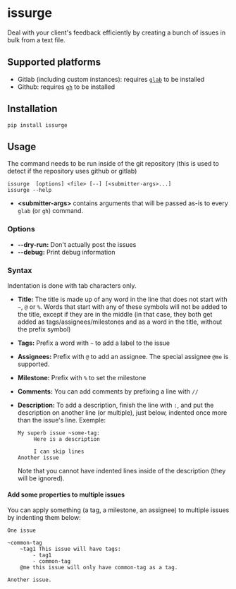 # issurge

Deal with your client's feedback efficiently by creating a bunch of issues in bulk from a text file.

## Supported platforms

- Gitlab (including custom instances): requires [`glab`](https://gitlab.com/gitlab-org/cli#installation) to be installed
- Github: requires [`gh`](https://github.com/cli/cli#installation) to be installed

## Installation

```
pip install issurge
```

## Usage

The command needs to be run inside of the git repository (this is used to detect if the repository uses github or gitlab)

```
issurge  [options] <file> [--] [<submitter-args>...]
issurge --help
```

- **&lt;submitter-args&gt;** contains arguments that will be passed as-is to every `glab` (or `gh`) command.

### Options

- **--dry-run:** Don't actually post the issues
- **--debug:** Print debug information

### Syntax

Indentation is done with tab characters only.

- **Title:** The title is made up of any word in the line that does not start with `~`, `@` or `%`. Words that start with any of these symbols will not be added to the title, except if they are in the middle (in that case, they both get added as tags/assignees/milestones and as a word in the title, without the prefix symbol)
- **Tags:** Prefix a word with `~` to add a label to the issue
- **Assignees:** Prefix with `@` to add an assignee. The special assignee `@me` is supported.
- **Milestone:** Prefix with `%` to set the milestone
- **Comments:** You can add comments by prefixing a line with `//`
- **Description:** To add a description, finish the line with `:`, and put the description on another line (or multiple), just below, indented once more than the issue's line. Exemple:

  ```
  My superb issue ~some-tag:
       Here is a description

       I can skip lines
  Another issue
  ```

  Note that you cannot have indented lines inside of the description (they will be ignored).

#### Add some properties to multiple issues

You can apply something (a tag, a milestone, an assignee) to multiple issues by indenting them below:

```
One issue

~common-tag
    ~tag1 This issue will have tags:
        - tag1
        - common-tag
    @me this issue will only have common-tag as a tag.

Another issue.
```
